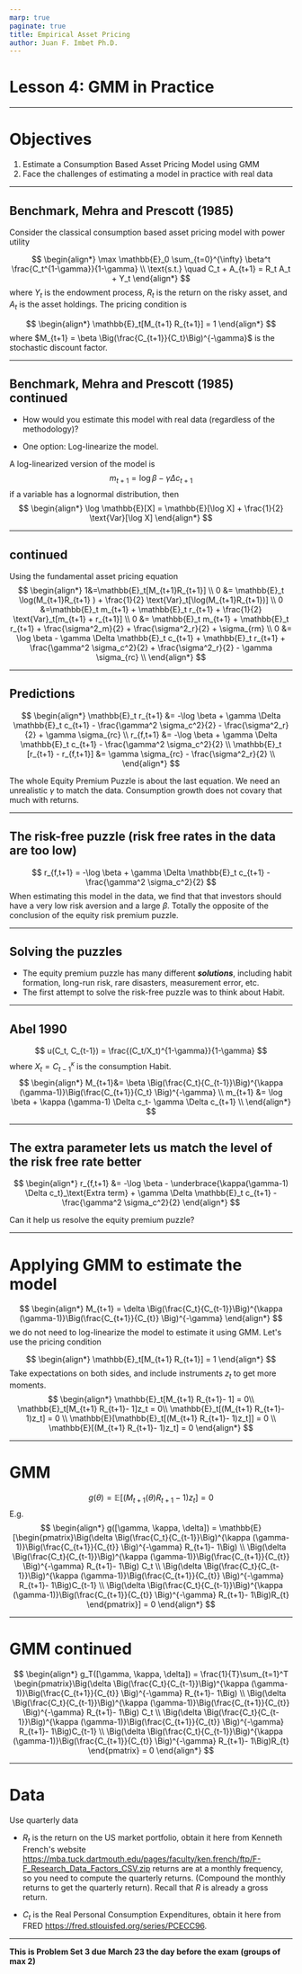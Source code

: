 ```yaml
---
marp: true
paginate: true
title: Empirical Asset Pricing
author: Juan F. Imbet Ph.D.
---
```


# Lesson 4: GMM in Practice 

---
# Objectives

1. Estimate a Consumption Based Asset Pricing Model using GMM 
2. Face the challenges of estimating a model in practice with real data


---
## Benchmark, Mehra and Prescott (1985)
Consider the classical consumption based asset pricing model with power utility

$$
\begin{align*}
\max \mathbb{E}_0 \sum_{t=0}^{\infty} \beta^t \frac{C_t^{1-\gamma}}{1-\gamma} \\
\text{s.t.} \quad C_t + A_{t+1} = R_t A_t + Y_t
\end{align*}
$$
where $Y_t$ is the endowment process, $R_t$ is the return on the risky asset, and $A_t$ is the asset holdings. The pricing condition is

$$
\begin{align*}
\mathbb{E}_t[M_{t+1} R_{t+1}] = 1
\end{align*}
$$
where $M_{t+1} = \beta \Big(\frac{C_{t+1}}{C_t}\Big)^{-\gamma}$ is the stochastic discount factor.

---
## Benchmark, Mehra and Prescott (1985) continued

- How would you estimate this model with real data (regardless of the methodology)? 

- One option: Log-linearize the model. 

A log-linearized version of the model is
$$
m_{t+1} = \log \beta - \gamma \Delta c_{t+1} 
$$
if a variable has a lognormal distribution, then
$$
\begin{align*}
\log \mathbb{E}[X] = \mathbb{E}[\log X] + \frac{1}{2} \text{Var}[\log X]
\end{align*}
$$

---
## continued

Using the fundamental asset pricing equation
$$
\begin{align*}
1&=\mathbb{E}_t[M_{t+1}R_{t+1}] \\
0 &= \mathbb{E}_t \log(M_{t+1}R_{t+1} ) + \frac{1}{2} \text{Var}_t[\log(M_{t+1}R_{t+1})] \\
0 &=\mathbb{E}_t m_{t+1} + \mathbb{E}_t r_{t+1} + \frac{1}{2} \text{Var}_t[m_{t+1} + r_{t+1}] \\
0 &= \mathbb{E}_t m_{t+1} + \mathbb{E}_t r_{t+1} + \frac{\sigma^2_m}{2} + \frac{\sigma^2_r}{2} + \sigma_{rm} \\
0 &= \log \beta - \gamma \Delta \mathbb{E}_t c_{t+1}  + \mathbb{E}_t r_{t+1} + \frac{\gamma^2 \sigma_c^2}{2} + \frac{\sigma^2_r}{2} - \gamma \sigma_{rc} \\
\end{align*}
$$

---
## Predictions

$$
\begin{align*}
\mathbb{E}_t r_{t+1} &= -\log \beta + \gamma \Delta \mathbb{E}_t c_{t+1} - \frac{\gamma^2 \sigma_c^2}{2} - \frac{\sigma^2_r}{2} + \gamma \sigma_{rc} \\
r_{f,t+1} &= -\log \beta + \gamma \Delta \mathbb{E}_t c_{t+1} - \frac{\gamma^2 \sigma_c^2}{2}  \\
\mathbb{E}_t [r_{t+1} - r_{f,t+1}] &= \gamma \sigma_{rc} - \frac{\sigma^2_r}{2}  \\
\end{align*}
$$

The whole Equity Premium Puzzle is about the last equation. We need an unrealistic $\gamma$ to match the data. Consumption growth does not covary that much with returns. 


---
## The risk-free puzzle (risk free rates in the data are too low)

$$
r_{f,t+1} = -\log \beta + \gamma \Delta \mathbb{E}_t c_{t+1} - \frac{\gamma^2 \sigma_c^2}{2}
$$
When estimating this model in the data, we find that that investors should have a very low risk aversion and a large $\beta$. Totally the opposite of the conclusion of the equity risk premium puzzle.

---

## Solving the puzzles

- The equity premium puzzle has many different ***solutions***, including habit formation, long-run risk, rare disasters, measurement error, etc.
- The first attempt to solve the risk-free puzzle was to think about Habit. 

---
## Abel 1990

$$
u(C_t, C_{t-1}) = \frac{(C_t/X_t)^{1-\gamma}}{1-\gamma} 
$$
where $X_t=C_{t-1}^\kappa$ is the consumption Habit. 
$$
\begin{align*}
M_{t+1}&= \beta \Big(\frac{C_t}{C_{t-1}}\Big)^{\kappa (\gamma-1)}\Big(\frac{C_{t+1}}{C_t} \Big)^{-\gamma} \\
m_{t+1} &= \log \beta + \kappa (\gamma-1) \Delta c_t- \gamma \Delta c_{t+1} \\
\end{align*}
$$

---
## The extra parameter lets us match the level of the risk free rate better

$$
\begin{align*}
r_{f,t+1} &= -\log \beta - \underbrace{\kappa(\gamma-1) \Delta c_t}_\text{Extra term}  + \gamma \Delta \mathbb{E}_t c_{t+1} - \frac{\gamma^2 \sigma_c^2}{2} 
\end{align*}
$$

Can it help us resolve the equity premium puzzle?

---
# Applying GMM to estimate the model


$$
\begin{align*}
M_{t+1} = \delta \Big(\frac{C_t}{C_{t-1}}\Big)^{\kappa (\gamma-1)}\Big(\frac{C_{t+1}}{C_{t}} \Big)^{-\gamma}
\end{align*}
$$
we do not need to log-linearize the model to estimate it using GMM. Let's use the pricing condition 

$$
\begin{align*}
\mathbb{E}_t[M_{t+1} R_{t+1}] = 1
\end{align*}
$$
Take expectations on both sides, and include instruments $z_t$ to get more moments. 
$$
\begin{align*}
\mathbb{E}_t[M_{t+1} R_{t+1}- 1] = 0\\
\mathbb{E}_t[M_{t+1} R_{t+1}- 1]z_t = 0\\
\mathbb{E}_t[(M_{t+1} R_{t+1}- 1)z_t] = 0 \\
\mathbb{E}[\mathbb{E}_t[(M_{t+1} R_{t+1}- 1)z_t]] = 0 \\
\mathbb{E}[(M_{t+1} R_{t+1}- 1)z_t] = 0 
\end{align*}
$$

---
# GMM 

$$
g(\theta) = \mathbb{E}[(M_{t+1}(\theta) R_{t+1}- 1)z_t] = 0
$$
E.g. 
$$
\begin{align*}
g([\gamma, \kappa, \delta]) = \mathbb{E}[\begin{pmatrix}\Big(\delta \Big(\frac{C_t}{C_{t-1}}\Big)^{\kappa (\gamma-1)}\Big(\frac{C_{t+1}}{C_{t}} \Big)^{-\gamma} R_{t+1}- 1\Big) \\ \Big(\delta \Big(\frac{C_t}{C_{t-1}}\Big)^{\kappa (\gamma-1)}\Big(\frac{C_{t+1}}{C_{t}} \Big)^{-\gamma} R_{t+1}- 1\Big) C_t \\ \Big(\delta \Big(\frac{C_t}{C_{t-1}}\Big)^{\kappa (\gamma-1)}\Big(\frac{C_{t+1}}{C_{t}} \Big)^{-\gamma} R_{t+1}- 1\Big)C_{t-1} \\ \Big(\delta \Big(\frac{C_t}{C_{t-1}}\Big)^{\kappa (\gamma-1)}\Big(\frac{C_{t+1}}{C_{t}} \Big)^{-\gamma} R_{t+1}- 1\Big)R_{t} \end{pmatrix}] = 0
\end{align*}
$$

---
# GMM continued 

$$
\begin{align*}
g_T([\gamma, \kappa, \delta]) = \frac{1}{T}\sum_{t=1}^T \begin{pmatrix}\Big(\delta \Big(\frac{C_t}{C_{t-1}}\Big)^{\kappa (\gamma-1)}\Big(\frac{C_{t+1}}{C_{t}} \Big)^{-\gamma} R_{t+1}- 1\Big) \\ \Big(\delta \Big(\frac{C_t}{C_{t-1}}\Big)^{\kappa (\gamma-1)}\Big(\frac{C_{t+1}}{C_{t}} \Big)^{-\gamma} R_{t+1}- 1\Big) C_t \\ \Big(\delta \Big(\frac{C_t}{C_{t-1}}\Big)^{\kappa (\gamma-1)}\Big(\frac{C_{t+1}}{C_{t}} \Big)^{-\gamma} R_{t+1}- 1\Big)C_{t-1} \\ \Big(\delta \Big(\frac{C_t}{C_{t-1}}\Big)^{\kappa (\gamma-1)}\Big(\frac{C_{t+1}}{C_{t}} \Big)^{-\gamma} R_{t+1}- 1\Big)R_{t} \end{pmatrix} = 0
\end{align*}
$$

---
# Data 

Use quarterly data 

- $R_t$ is the return on the US market portfolio, obtain it here from Kenneth French's website https://mba.tuck.dartmouth.edu/pages/faculty/ken.french/ftp/F-F_Research_Data_Factors_CSV.zip returns are at a monthly frequency, so you need to compute the quarterly returns. (Compound the monthly returns to get the quarterly return). Recall that $R$ is already a gross return. 

- $C_t$ is the Real Personal Consumption Expenditures, obtain it here from FRED https://fred.stlouisfed.org/series/PCECC96. 

---

**This is Problem Set 3 due March 23 the day before the exam (groups of max 2)** 